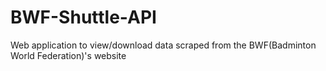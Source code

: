 # BWF-Shuttle-API
Web application to view/download data scraped from the BWF(Badminton World Federation)'s website
